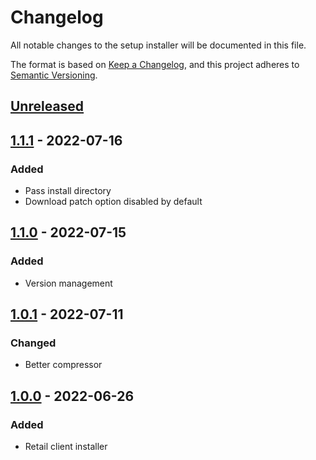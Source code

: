 # Changelog

All notable changes to the setup installer will be documented in this file.

The format is based on [Keep a Changelog](https://keepachangelog.com/en/1.0.0/),
and this project adheres to [Semantic Versioning](https://semver.org/spec/v2.0.0.html).

## [Unreleased]

## [1.1.1] - 2022-07-16

### Added

- Pass install directory
- Download patch option disabled by default

## [1.1.0] - 2022-07-15

### Added

- Version management

## [1.0.1] - 2022-07-11

### Changed

- Better compressor

## [1.0.0] - 2022-06-26

### Added

- Retail client installer

[unreleased]: https://github.com/vae-soli-fr/client/compare/setup-v1.1.1...HEAD
[1.1.1]: https://github.com/vae-soli-fr/client/compare/setup-v1.1.0...setup-v1.1.1
[1.1.0]: https://github.com/vae-soli-fr/client/compare/setup-v1.0.1...setup-v1.1.0
[1.0.1]: https://github.com/vae-soli-fr/client/compare/setup-v1.0.0...setup-v1.0.1
[1.0.0]: https://github.com/vae-soli-fr/client/releases/tag/setup-v1.0.0

